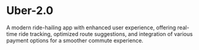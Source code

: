 # Uber-2.0
A modern ride-hailing app with enhanced user experience, offering real-time ride tracking, optimized route suggestions, and integration of various payment options for a smoother commute experience.
